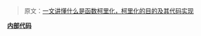 >原文：[一文讲懂什么是函数柯里化，柯里化的目的及其代码实现](https://mp.weixin.qq.com/s/Jj_CT1b2ehTh3ehZTMcICA)

 [**内部代码**](./about_curry.js)

